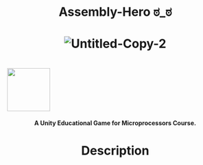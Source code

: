  <H1 align="center">

 Assembly-Hero ಠ_ಠ
 </H1>
<H1 align="center">

<img  src="https://i.ibb.co/17Nv2R3/Untitled-Copy-2.png" alt="Untitled-Copy-2" border="0" >
  </H1>
  <h1 aligh="center">
<img src="https://www.pngkit.com/png/detail/127-1274569_real-typed-code-from-the-start-made-with.png" width=100px>

 </h1>
<h4 align="center">A Unity Educational Game for Microprocessors Course.</h4>
<div align="center">

<H1>
 Description
 </H1>
